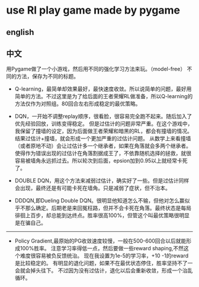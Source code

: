 # use Rl play game made by pygame

## english





## 中文

用Pygame做了一个小游戏，然后用不同的强化学习方法来玩。（model-free）
不同的方法，保存为不同的标题。

- Q-learning，最简单却效果最好，最快速度收敛。所以说简单的问题，最好用简单的方法。不过这里是为了给后面的王者荣耀RL做准备，所以Q-learning的方法仅作为对照组。80回合左右形成稳定的最优策略。

- DQN，一开始不调整replay顺序，很看脸，很容易完全跑不起来。随后加入了优先经验回放，训练变得稳定。
但是过估计的问题非常严重。在这个游戏中，我保留了撞墙的设定，因为后面做王者荣耀和暗黑的RL，都会有撞墙的情况。
结果过估计+撞墙，就会形成一个更加严重的过估计问题。
从数学上来看撞墙（或者原地不动）会让过估计多一个继承者，如果在角落就会多两个继承者。使得作为错误出现的过估计在角落割据成王了，不依靠随机选择的拯救，就很容易被墙角永远抓过去。所以轮次到后面，epsion加到0.95以上就经常卡死了。

- DOUBLE DQN，用这个方法来减弱过估计，确实好了一些。但是过估计同样会出现，最终还是有可能卡死在墙角。只是减弱了症状，但不治本。

- DDDQN,即Dueling Double DQN。很明显他知道怎么不输，但他对怎么赢似乎不那么确定。后期老是来回冤枉路，但并不会卡死在角落。最终状态是每局徘徊上百步，却总能到达终点。胜率很高100%，但管这个叫最优策略很明显是在骗自己。
----
- Policy Gradient,最原始的PG收敛速度较慢，一般在500-600回合以后就能形成100%胜率。
注意学习率得低一点，然后要做一些reward shaping,不然这个难度很容易被负反馈统治。
现在我设置为1e-5的学习率，+10 -1的reward是比较稳定的。
有明显的退化问题，如果不在最优状态停住，胜率坚持不了一会就会掉头往下。
不过因为没有过估计，退化以后会重新收敛，形成一个治乱循环。



